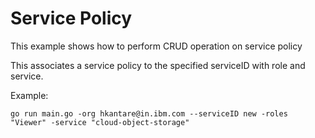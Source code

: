 # Service Policy

This example shows how to perform CRUD operation on service policy 

This associates a service policy to the specified serviceID with role and service.

Example: 

```
go run main.go -org hkantare@in.ibm.com --serviceID new -roles "Viewer" -service "cloud-object-storage"
```




